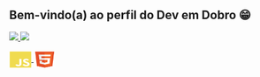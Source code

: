 ## Bem-vindo(a) ao perfil do Dev em Dobro 😁

 <div>
   <a href="https://github.com/Drayken">
   <img height="180em" src="https://github-readme-stats.vercel.app/api?username=Drayken&show_icons=true&theme=tokyonight&include_all_commits=true&count_private=true"/>
   <img height="180em" src="https://github-readme-stats.vercel.app/api/top-langs/?username=Drayken&layout=compact&langs_count=6&theme=tokyonight"/>

</div>
<div style="display: inline_block"><br>
  <img align="center" alt="Js" height="30" width="40" src="https://raw.githubusercontent.com/devicons/devicon/master/icons/javascript/javascript-plain.svg">
  <img align="center" alt="HTML" height="30" width="40" src="https://raw.githubusercontent.com/devicons/devicon/master/icons/html5/html5-original.svg">
  
</div>
 
 <br>
 

 
</div>
